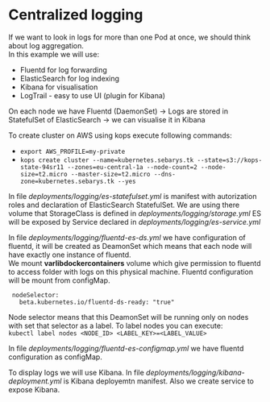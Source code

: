 # Centralized logging

If we want to look in logs for more than one Pod at once, we should think about log aggregation. </br>
In this example we will use:
- Fluentd for log forwarding
- ElasticSearch for log indexing
- Kibana for visualisation
- LogTrail - easy to use UI (plugin for Kibana)

On each node we have Fluentd (DaemonSet) -> Logs are stored in StatefulSet of ElasticSearch -> we can visualise it in Kibana

 To create cluster on AWS using kops execute following commands:
 - `export AWS_PROFILE=my-private` </br>
 - `kops create cluster --name=kubernetes.sebarys.tk --state=s3://kops-state-94sr11 --zones=eu-central-1a --node-count=2 --node-size=t2.micro --master-size=t2.micro --dns-zone=kubernetes.sebarys.tk --yes`


 In file *deployments/logging/es-statefulset.yml* is manifest with autorization roles and declaration of ElasticSearch StatefulSet. We are using there volume that StorageClass is defined in *deployments/logging/storage.yml*
 ES will be exposed by Service declared in *deployments/logging/es-service.yml*

 In file *deployments/logging/fluentd-es-ds.yml* we have configuration of fluentd, it will be created as DeamonSet which means that each node will have exactly one instance of fluentd. </br>
 We mount **varlibdockercontainers** volume which give permission to fluentd to access folder with logs on this physical machine. Fluentd configuration will be mount from configMap.

```
 nodeSelector:
   beta.kubernetes.io/fluentd-ds-ready: "true"
```
Node selector means that this DeamonSet will be running only on nodes with set that selector as a label.
To label nodes you can execute: </br>
`kubectl label nodes <NODE_ID> <LABEL_KEY>=<LABEL_VALUE>`

In file *deployments/logging/fluentd-es-configmap.yml* we have fluentd configuration as configMap.

To display logs we will use Kibana. In file *deployments/logging/kibana-deployment.yml* is Kibana deployemtn manifest. Also we create service to expose Kibana.
